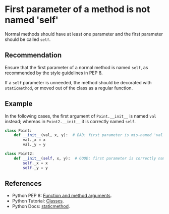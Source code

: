 # First parameter of a method is not named 'self'
Normal methods should have at least one parameter and the first parameter should be called `self`.


## Recommendation
Ensure that the first parameter of a normal method is named `self`, as recommended by the style guidelines in PEP 8.

If a `self` parameter is unneeded, the method should be decorated with `staticmethod`, or moved out of the class as a regular function.


## Example
In the following cases, the first argument of `Point.__init__` is named `val` instead; whereas in `Point2.__init__` it is correctly named `self`.


```python
class Point:
    def __init__(val, x, y):  # BAD: first parameter is mis-named 'val'
        val._x = x
        val._y = y

class Point2:
    def __init__(self, x, y):  # GOOD: first parameter is correctly named 'self'
        self._x = x
        self._y = y
```

## References
* Python PEP 8: [Function and method arguments](http://www.python.org/dev/peps/pep-0008/#function-and-method-arguments).
* Python Tutorial: [Classes](http://docs.python.org/2/tutorial/classes.html).
* Python Docs: [staticmethod](https://docs.python.org/3/library/functions.html#staticmethod).
